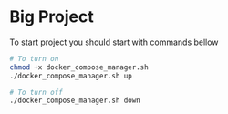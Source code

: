 # Big Project

To start project you should start with commands bellow

```bash
# To turn on
chmod +x docker_compose_manager.sh
./docker_compose_manager.sh up

# To turn off
./docker_compose_manager.sh down
```